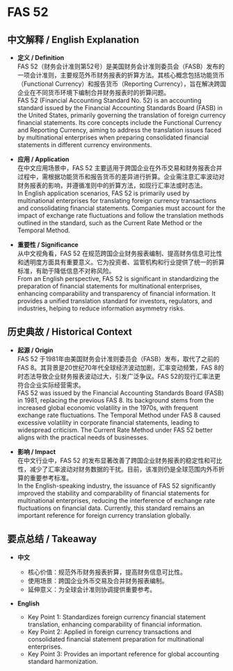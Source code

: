 # FAS 52

## 中文解释 / English Explanation

* **定义 / Definition**  
  FAS 52（财务会计准则第52号）是美国财务会计准则委员会（FASB）发布的一项会计准则，主要规范外币财务报表的折算方法。其核心概念包括功能货币（Functional Currency）和报告货币（Reporting Currency），旨在解决跨国企业在不同货币环境下编制合并财务报表时的折算问题。  
  FAS 52 (Financial Accounting Standard No. 52) is an accounting standard issued by the Financial Accounting Standards Board (FASB) in the United States, primarily governing the translation of foreign currency financial statements. Its core concepts include the Functional Currency and Reporting Currency, aiming to address the translation issues faced by multinational enterprises when preparing consolidated financial statements in different currency environments.

* **应用 / Application**  
  在中文应用场景中，FAS 52 主要适用于跨国企业在外币交易和财务报表合并过程中，需根据功能货币和报告货币的差异进行折算。企业需注意汇率波动对财务报表的影响，并遵循准则中的折算方法，如现行汇率法或时态法。  
  In English application scenarios, FAS 52 is primarily used by multinational enterprises for translating foreign currency transactions and consolidating financial statements. Companies must account for the impact of exchange rate fluctuations and follow the translation methods outlined in the standard, such as the Current Rate Method or the Temporal Method.

* **重要性 / Significance**  
  从中文视角看，FAS 52 在规范跨国企业财务报表编制、提高财务信息可比性和透明度方面具有重要意义。它为投资者、监管机构和行业提供了统一的折算标准，有助于降低信息不对称风险。  
  From an English perspective, FAS 52 is significant in standardizing the preparation of financial statements for multinational enterprises, enhancing comparability and transparency of financial information. It provides a unified translation standard for investors, regulators, and industries, helping to reduce information asymmetry risks.

## 历史典故 / Historical Context

* **起源 / Origin**  
  FAS 52 于1981年由美国财务会计准则委员会（FASB）发布，取代了之前的FAS 8。其背景是20世纪70年代全球经济波动加剧，汇率变动频繁，FAS 8的时态法导致企业财务报表波动过大，引发广泛争议。FAS 52的现行汇率法更符合企业实际经营需求。  
  FAS 52 was issued by the Financial Accounting Standards Board (FASB) in 1981, replacing the previous FAS 8. Its background stems from the increased global economic volatility in the 1970s, with frequent exchange rate fluctuations. The Temporal Method under FAS 8 caused excessive volatility in corporate financial statements, leading to widespread criticism. The Current Rate Method under FAS 52 better aligns with the practical needs of businesses.

* **影响 / Impact**  
  在中文行业中，FAS 52 的发布显著改善了跨国企业财务报表的稳定性和可比性，减少了汇率波动对财务数据的干扰。目前，该准则仍是全球范围内外币折算的重要参考标准。  
  In the English-speaking industry, the issuance of FAS 52 significantly improved the stability and comparability of financial statements for multinational enterprises, reducing the interference of exchange rate fluctuations on financial data. Currently, this standard remains an important reference for foreign currency translation globally.

## 要点总结 / Takeaway

* **中文**  
  - 核心价值：规范外币财务报表折算，提高财务信息可比性。  
  - 使用场景：跨国企业外币交易及合并财务报表编制。  
  - 延伸意义：为全球会计准则协调提供重要参考。  

* **English**  
  - Key Point 1: Standardizes foreign currency financial statement translation, enhancing comparability of financial information.  
  - Key Point 2: Applied in foreign currency transactions and consolidated financial statement preparation for multinational enterprises.  
  - Key Point 3: Provides an important reference for global accounting standard harmonization.